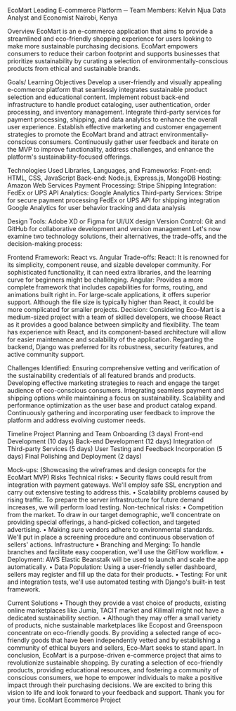  

EcoMart
Leading E-commerce Platform
─
Team Members: Kelvin Njua
Data Analyst and Economist
Nairobi, Kenya

Overview
EcoMart is an e-commerce application that aims to provide a streamlined and eco-friendly shopping experience for users looking to make more sustainable purchasing decisions. EcoMart empowers consumers to reduce their carbon footprint and supports businesses that prioritize sustainability by curating a selection of environmentally-conscious products from ethical and sustainable brands.

Goals/ Learning Objectives
Develop a user-friendly and visually appealing e-commerce platform that seamlessly integrates sustainable product selection and educational content.
Implement robust back-end infrastructure to handle product cataloging, user authentication, order processing, and inventory management.
Integrate third-party services for payment processing, shipping, and data analytics to enhance the overall user experience.
Establish effective marketing and customer engagement strategies to promote the EcoMart brand and attract environmentally-conscious consumers.
Continuously gather user feedback and iterate on the MVP to improve functionality, address challenges, and enhance the platform's sustainability-focused offerings.

Technologies Used
Libraries, Languages, and Frameworks:
Front-end: HTML, CSS, JavaScript
Back-end: Node.js, Express.js, MongoDB
Hosting: Amazon Web Services
Payment Processing: Stripe
Shipping Integration: FedEx or UPS API
Analytics: Google Analytics
Third-party Services:
Stripe for secure payment processing
FedEx or UPS API for shipping integration
Google Analytics for user behavior tracking and data analysis

Design Tools: 
Adobe XD or Figma for UI/UX design
Version Control: 
Git and GitHub for collaborative development and version management
Let's now examine two technology solutions, their alternatives, the trade-offs, and the decision-making process:

Frontend Framework: React vs. Angular
Trade-offs:
React: It is renowned for its simplicity, component reuse, and sizable developer community. For sophisticated functionality, it can need extra libraries, and the learning curve for beginners might be challenging.
Angular: Provides a more complete framework that includes capabilities for forms, routing, and animations built right in. For large-scale applications, it offers superior support. Although the file size is typically higher than React, it could be more complicated for smaller projects.
Decision:
Considering Eco-Mart is a medium-sized project with a team of skilled developers, we choose React as it provides a good balance between simplicity and flexibility. The team has experience with React, and its component-based architecture will allow for easier maintenance and scalability of the application. Regarding the backend, Django was preferred for its robustness, security features, and active community support.

Challenges Identified:
Ensuring comprehensive vetting and verification of the sustainability credentials of all featured brands and products.
Developing effective marketing strategies to reach and engage the target audience of eco-conscious consumers.
Integrating seamless payment and shipping options while maintaining a focus on sustainability.
Scalability and performance optimization as the user base and product catalog expand.
Continuously gathering and incorporating user feedback to improve the platform and address evolving customer needs.

Timeline
Project Planning and Team Onboarding (3 days)
Front-end Development (10 days)
Back-end Development (12 days)
Integration of Third-party Services (5 days)
User Testing and Feedback Incorporation (5 days)
Final Polishing and Deployment (2 days)

Mock-ups:
(Showcasing the wireframes and design concepts for the EcoMart MVP)
 Risks
 Technical risks: 
• Security flaws could result from integration with payment gateways. We'll employ safe SSL encryption and carry out extensive testing to address this.
• Scalability problems caused by rising traffic. To prepare the server infrastructure for future demand increases, we will perform load testing.
Non-technical risks:
• Competition from the market. To draw in our target demographic, we'll concentrate on providing special offerings, a hand-picked collection, and targeted advertising.
• Making sure vendors adhere to environmental standards. We'll put in place a screening procedure and continuous observation of sellers' actions.
Infrastructure
• Branching and Merging: To handle branches and facilitate easy cooperation, we'll use the GitFlow workflow.
• Deployment: AWS Elastic Beanstalk will be used to launch and scale the app automatically.
• Data Population: Using a user-friendly seller dashboard, sellers may register and fill up the data for their products.
• Testing: For unit and integration tests, we'll use automated testing with Django's built-in test framework.

Current Solutions
• Though they provide a vast choice of products, existing online marketplaces like Jumia, TACIT market and Kilimall might not have a dedicated sustainability section.
• Although they may offer a small variety of products, niche sustainable marketplaces like Ecopost and Greenspoon concentrate on eco-friendly goods.
By providing a selected range of eco-friendly goods that have been independently vetted and by establishing a community of ethical buyers and sellers, Eco-Mart seeks to stand apart.
In conclusion, EcoMart is a purpose-driven e-commerce project that aims to revolutionize sustainable shopping. By curating a selection of eco-friendly products, providing educational resources, and fostering a community of conscious consumers, we hope to empower individuals to make a positive impact through their purchasing decisions. We are excited to bring this vision to life and look forward to your feedback and support. Thank you for your time.
EcoMart Ecommerce Project
